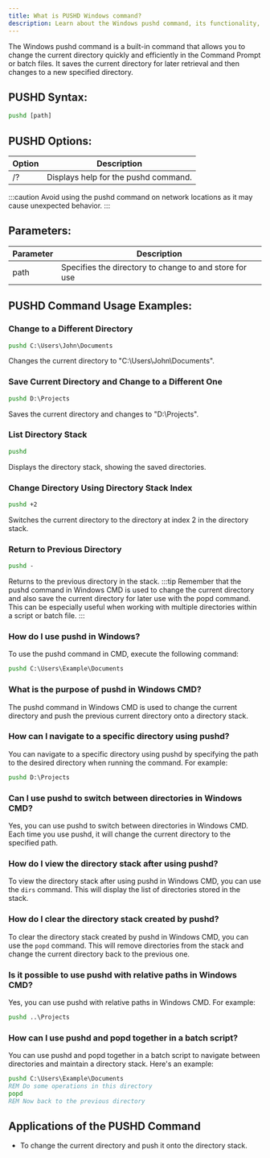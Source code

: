 ```yaml
---
title: What is PUSHD Windows command?
description: Learn about the Windows pushd command, its functionality, and how to use it for navigating directories efficiently.
---
```


The Windows pushd command is a built-in command that allows you to change the current directory quickly and efficiently in the Command Prompt or batch files. It saves the current directory for later retrieval and then changes to a new specified directory.

## PUSHD Syntax:
```cmd
pushd [path]
```
## PUSHD Options:

| Option | Description                              |
|--------|------------------------------------------|
| /?     | Displays help for the pushd command.      |

:::caution
Avoid using the pushd command on network locations as it may cause unexpected behavior.
:::

## Parameters:
| Parameter | Description                                            |
|-----------|--------------------------------------------------------|
| path      | Specifies the directory to change to and store for use |
## PUSHD Command Usage Examples:
### Change to a Different Directory
```cmd
pushd C:\Users\John\Documents
```
Changes the current directory to "C:\Users\John\Documents".

### Save Current Directory and Change to a Different One
```cmd
pushd D:\Projects
```
Saves the current directory and changes to "D:\Projects".

### List Directory Stack
```cmd
pushd
```
Displays the directory stack, showing the saved directories.

### Change Directory Using Directory Stack Index
```cmd
pushd +2
```
Switches the current directory to the directory at index 2 in the directory stack.

### Return to Previous Directory
```cmd
pushd -
```
Returns to the previous directory in the stack.
:::tip
Remember that the pushd command in Windows CMD is used to change the current directory and also save the current directory for later use with the popd command. This can be especially useful when working with multiple directories within a script or batch file.
:::

### How do I use pushd in Windows?
To use the pushd command in CMD, execute the following command:
```cmd
pushd C:\Users\Example\Documents
```

### What is the purpose of pushd in Windows CMD?
The pushd command in Windows CMD is used to change the current directory and push the previous current directory onto a directory stack.

### How can I navigate to a specific directory using pushd?
You can navigate to a specific directory using pushd by specifying the path to the desired directory when running the command. For example:
```cmd
pushd D:\Projects
```

### Can I use pushd to switch between directories in Windows CMD?
Yes, you can use pushd to switch between directories in Windows CMD. Each time you use pushd, it will change the current directory to the specified path.

### How do I view the directory stack after using pushd?
To view the directory stack after using pushd in Windows CMD, you can use the `dirs` command. This will display the list of directories stored in the stack.

### How do I clear the directory stack created by pushd?
To clear the directory stack created by pushd in Windows CMD, you can use the `popd` command. This will remove directories from the stack and change the current directory back to the previous one.

### Is it possible to use pushd with relative paths in Windows CMD?
Yes, you can use pushd with relative paths in Windows CMD. For example:
```cmd
pushd ..\Projects
```

### How can I use pushd and popd together in a batch script?
You can use pushd and popd together in a batch script to navigate between directories and maintain a directory stack. Here's an example:
```cmd
pushd C:\Users\Example\Documents
REM Do some operations in this directory
popd
REM Now back to the previous directory
```

## Applications of the PUSHD Command
- To change the current directory and push it onto the directory stack.